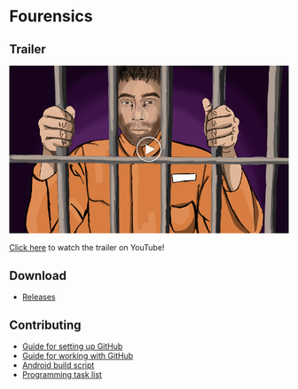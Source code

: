 # Fourensics

## Trailer

[![Link to trailer](https://raw.githubusercontent.com/eugencowie/Fourensics/master/Assets/Editor%20Default%20Resources/trailer_thumb.png)](https://www.youtube.com/watch?v=kSQRbzX3B9g)

[Click here](https://www.youtube.com/watch?v=kSQRbzX3B9g) to watch the trailer on YouTube!

## Download

* [Releases](https://github.com/eugencowie/Fourensics/releases)

## Contributing

* [Guide for setting up GitHub](https://imgur.com/a/XUTnH)
* [Guide for working with GitHub](https://imgur.com/a/o4DjK)
* [Android build script](https://drive.google.com/drive/folders/0B2U-m_jv652SRFJmQnBzaWJURkE)
* [Programming task list](https://drive.google.com/open?id=1pzXf04JgxZkKRFgiC9T_zYfEw1lS_tCPs_Kyg9ciT0k)
